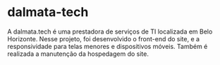 # dalmata-tech
A dalmata.tech é uma prestadora de serviços de TI localizada em Belo Horizonte. Nesse projeto, foi desenvolvido o front-end do site, e a responsividade para telas menores e dispositivos móveis. Também é realizada a manutenção da hospedagem do site.
